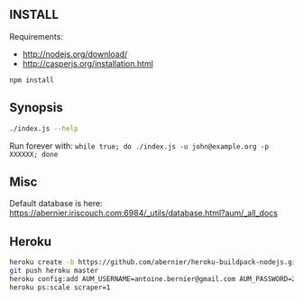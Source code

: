 ## INSTALL

Requirements:

 - http://nodejs.org/download/
 - http://casperjs.org/installation.html

```
npm install
```

## Synopsis

```sh
./index.js --help
```

Run forever with: `while true; do ./index.js -u john@example.org -p XXXXXX; done`

## Misc

Default database is here: https://abernier.iriscouch.com:6984/_utils/database.html?aum/_all_docs

## Heroku

```sh
heroku create -b https://github.com/abernier/heroku-buildpack-nodejs.git
git push heroku master
heroku config:add AUM_USERNAME=antoine.bernier@gmail.com AUM_PASSWORD=292901
heroku ps:scale scraper=1
```